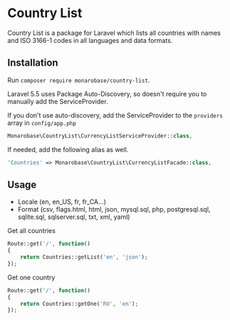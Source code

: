 # Country List

Country List is a package for Laravel which lists all countries with names and ISO 3166-1 codes in all languages and data formats.


## Installation

Run `composer require monarobase/country-list`.

Laravel 5.5 uses Package Auto-Discovery, so doesn't require you to manually add the ServiceProvider.

If you don't use auto-discovery, add the ServiceProvider to the `providers` array in `config/app.php`

```php
Monarobase\CountryList\CurrencyListServiceProvider::class,
```

If needed, add the following alias as well.

```php
'Countries' => Monarobase\CountryList\CurrencyListFacade::class,
```

## Usage

- Locale (en, en_US, fr, fr_CA...)
- Format (csv, flags.html, html, json, mysql.sql, php, postgresql.sql, sqlite.sql, sqlserver.sql, txt, xml, yaml)

Get all countries

```php
Route::get('/', function()
{
	return Countries::getList('en', 'json');
});
```

Get one country

```php
Route::get('/', function()
{
	return Countries::getOne('RU', 'en');
});
```